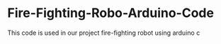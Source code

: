 # Fire-Fighting-Robo-Arduino-Code
This code is used in our project fire-fighting robot using arduino c
